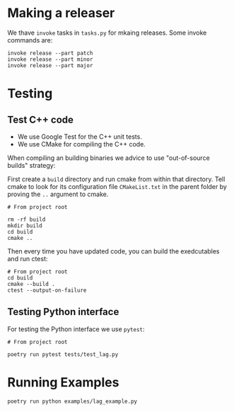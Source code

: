 
# Making a releaser

We thave `invoke` tasks in `tasks.py` for mkaing releases. Some invoke commands are:

```
invoke release --part patch
invoke release --part minor
invoke release --part major
```


# Testing
 
 ## Test C++ code

* We use Google Test for the C++ unit tests. 
* We use CMake for compiling the C++ code.

 When compiling an building binaries we advice to  use  "out-of-source builds" strategy:

First create a `build` directory and run cmake from within that directory. Tell cmake to look for its configuration file
`CMakeList.txt` in the parent folder by proving the `..` argument to cmake. 

```
# From project root

rm -rf build
mkdir build
cd build
cmake ..
```

Then every time you have updated code, you can build the exedcutables and run ctest:

```
# From project root
cd build
cmake --build .
ctest --output-on-failure
```

## Testing Python interface

For testing the Python interface we use `pytest`:
```
# From project root

poetry run pytest tests/test_lag.py
```


# Running Examples

```
poetry run python examples/lag_example.py
```
